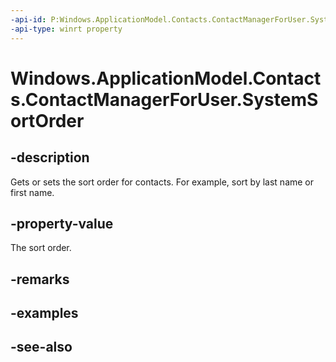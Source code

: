 ----api-id: P:Windows.ApplicationModel.Contacts.ContactManagerForUser.SystemSortOrder
-api-type: winrt property
---<!-- Property syntaxpublic Windows.ApplicationModel.Contacts.ContactNameOrder SystemSortOrder { get;  set; }--># Windows.ApplicationModel.Contacts.ContactManagerForUser.SystemSortOrder## -descriptionGets or sets the sort order for contacts. For example, sort by last name or first name.## -property-valueThe sort order.## -remarks## -examples## -see-also